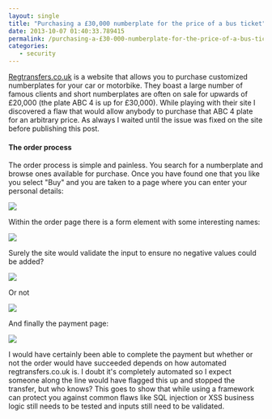 ```yaml
---
layout: single
title: "Purchasing a £30,000 numberplate for the price of a bus ticket"
date: 2013-10-07 01:40:33.789415
permalink: /purchasing-a-£30-000-numberplate-for-the-price-of-a-bus-ticket
categories:
   - security
---
```


[Regtransfers.co.uk](http://regtransfers.co.uk) is a website that allows you to purchase customized numberplates for your car or motorbike. They boast a large number of famous clients and short numberplates are often on sale for upwards of £20,000 (the plate ABC 4 is up for £30,000). While playing with their site I discovered a flaw that would allow anybody to purchase that ABC 4 plate for an arbitrary price. As always I waited until the issue was fixed on the site before publishing this post.

#### The order process
The order process is simple and painless. You search for a numberplate and browse ones available for purchase. Once you have found one that you like you select "Buy" and you are taken to a page where you can enter your personal details:

![](./proper_total_JKMOZWWG.png)

Within the order page there is a form element with some interesting names:

![](./vuln_form_5F5IOWYK.png)

Surely the site would validate the input to ensure no negative values could be added?

![](./modified_form_YQGDI4LB.png)

Or not

![](./order_total_A2ROBCPV.png)

And finally the payment page:

![](./purchasing_4QISBW5X.png)

I would have certainly been able to complete the payment but whether or not the order would have succeeded depends on how automated regtransfers.co.uk is. I doubt it's completely automated so I expect someone along the line would have flagged this up and stopped the transfer, but who knows? This goes to show that while using a framework can protect you against common flaws like SQL injection or XSS business logic still needs to be tested and inputs still need to be validated.
    